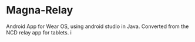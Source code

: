 # Magna-Relay
Android App for Wear OS, using android studio in Java. Converted from the NCD relay app for tablets. i
